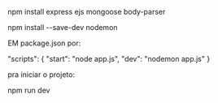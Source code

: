 npm install express ejs mongoose body-parser

npm install --save-dev nodemon

EM package.json por:

"scripts": {
  "start": "node app.js",
  "dev": "nodemon app.js"
}

pra iniciar o projeto:
 
 npm run dev
